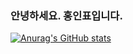 ### 안녕하세요. 홍인표입니다.

[![Anurag's GitHub stats](https://github-readme-stats.vercel.app/api?username=hinpyo)](https://github.com/anuraghazra/github-readme-stats)

<!--
**hinpyo/hinpyo** is a ✨ _special_ ✨ repository because its `README.md` (this file) appears on your GitHub profile.

Here are some ideas to get you started:

- 🔭 I’m currently working on ...
- 🌱 I’m currently learning ...
- 👯 I’m looking to collaborate on ...
- 🤔 I’m looking for help with ...
- 💬 Ask me about ...
- 📫 How to reach me: ...
- 😄 Pronouns: ...
- ⚡ Fun fact: ...
-->
